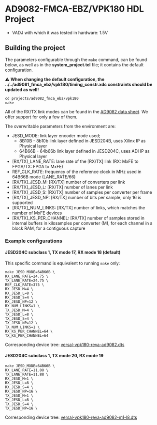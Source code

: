 <!-- no_no_os -->

# AD9082-FMCA-EBZ/VPK180 HDL Project

- VADJ with which it was tested in hardware: 1.5V

## Building the project

The parameters configurable through the `make` command, can be found below, as well as in the **system_project.tcl** file; it contains the default configuration.

:warning: **When changing the default configuration, the ../../ad9081_fmca_ebz/vpk180/timing_constr.xdc constraints should be updated as well!**

```
cd projects/ad9082_fmca_ebz/vpk180
make
```

All of the RX/TX link modes can be found in the [AD9082 data sheet](https://www.analog.com/media/en/technical-documentation/user-guides/ad9081-ad9082-ug-1578.pdf). We offer support for only a few of them.

The overwritable parameters from the environment are:

- JESD_MODE: link layer encoder mode used;
  - 8B10B - 8b10b link layer defined in JESD204B, uses Xilinx IP as Physical layer
  - 64B66B - 64b66b link layer defined in JESD204C, uses ADI IP as Physical layer
- [RX/TX]_LANE_RATE: lane rate of the [RX/TX] link (RX: MxFE to FPGA/TX: FPGA to MxFE)
- REF_CLK_RATE: frequency of the reference clock in MHz used in 64B66B mode (LANE_RATE/66)
- [RX/TX]_JESD_M: [RX/TX] number of converters per link
- [RX/TX]_JESD_L: [RX/TX] number of lanes per link
- [RX/TX]_JESD_S: [RX/TX] number of samples per converter per frame
- [RX/TX]_JESD_NP: [RX/TX] number of bits per sample, only 16 is supported
- [RX/TX]_NUM_LINKS: [RX/TX] number of links, which matches the number of MxFE devices
- [RX/TX]_KS_PER_CHANNEL: [RX/TX] number of samples stored in internal buffers in kilosamples per converter (M), for each channel in a block RAM, for a contiguous capture

### Example configurations

#### JESD204C subclass 1, TX mode 17, RX mode 18 (default)

This specific command is equivalent to running `make` only:

```
make JESD_MODE=64B66B \
RX_LANE_RATE=24.75 \
TX_LANE_RATE=24.75 \
REF_CLK_RATE=375 \
RX_JESD_M=4 \
RX_JESD_L=8 \
RX_JESD_S=4 \
RX_JESD_NP=12 \
RX_NUM_LINKS=1 \
TX_JESD_M=4 \
TX_JESD_L=8 \
TX_JESD_S=4 \
TX_JESD_NP=12 \
TX_NUM_LINKS=1 \
RX_KS_PER_CHANNEL=64 \
TX_KS_PER_CHANNEL=64
```

Corresponding device tree: [versal-vpk180-reva-ad9082.dts](https://github.com/analogdevicesinc/linux/blob/main/arch/arm64/boot/dts/xilinx/versal-vpk180-reva-ad9082.dts)

#### JESD204C subclass 1, TX mode 20, RX mode 19

```
make JESD_MODE=64B66B \
RX_LANE_RATE=11.88 \
TX_LANE_RATE=11.88 \
RX_JESD_M=1 \
RX_JESD_L=8 \
RX_JESD_S=4 \
RX_JESD_NP=16 \
TX_JESD_M=1 \
TX_JESD_L=8 \
TX_JESD_S=4 \
TX_JESD_NP=16 \
```

Corresponding device tree: [versal-vpk180-reva-ad9082-m1-l8.dts](https://github.com/analogdevicesinc/linux/blob/main/arch/arm64/boot/dts/xilinx/versal-vpk180-reva-ad9082-m1-l8.dts)
